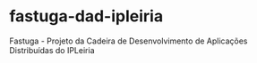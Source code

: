 # fastuga-dad-ipleiria
Fastuga - Projeto da Cadeira de Desenvolvimento de Aplicações Distribuídas do IPLeiria
